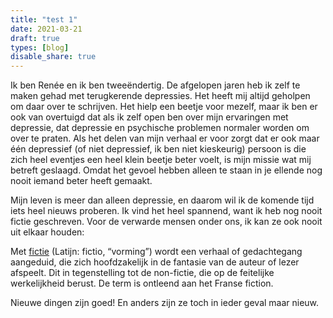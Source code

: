 ```yaml
---
title: "test 1"
date: 2021-03-21
draft: true
types: [blog]
disable_share: true
---
```


Ik ben Renée en ik ben tweeëndertig. De afgelopen jaren heb ik zelf te maken gehad met terugkerende depressies. Het heeft mij altijd geholpen om daar over te schrijven. Het hielp een beetje voor mezelf, maar ik ben er ook  van overtuigd dat als ik zelf open ben over mijn ervaringen met depressie, dat depressie en psychische problemen normaler worden om over te praten. Als het delen van mijn verhaal er voor zorgt dat er ook maar één depressief (of niet depressief, ik ben niet kieskeurig) persoon is die zich heel eventjes een heel klein beetje beter voelt, is mijn missie wat mij betreft geslaagd. Omdat het gevoel hebben alleen te staan in je ellende nog nooit iemand beter heeft gemaakt.

Mijn leven is meer dan alleen depressie, en daarom wil ik de komende tijd iets heel nieuws proberen. Ik vind het heel spannend, want ik heb nog nooit fictie geschreven. Voor de verwarde mensen onder ons, ik kan ze ook nooit uit elkaar houden:

Met [fictie](https://nl.wikipedia.org/wiki/Fictie) (Latijn: fictio, “vorming”) wordt een verhaal of gedachtegang aangeduid, die zich hoofdzakelijk in de fantasie van de auteur of lezer afspeelt. Dit in tegenstelling tot de non-fictie, die op de feitelijke werkelijkheid berust. De term is ontleend aan het Franse fiction.

Nieuwe dingen zijn goed! En anders zijn ze toch in ieder geval maar nieuw.